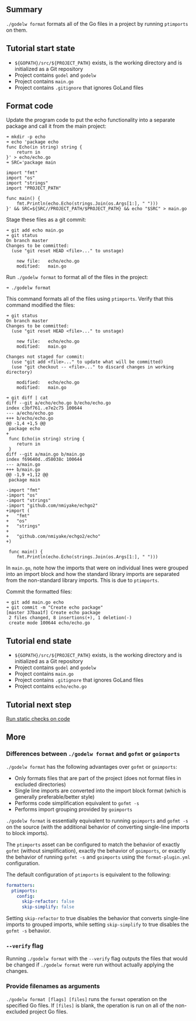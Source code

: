 Summary
-------
`./godelw format` formats all of the Go files in a project by running `ptimports` on them.

Tutorial start state
--------------------
* `${GOPATH}/src/${PROJECT_PATH}` exists, is the working directory and is initialized as a Git repository
* Project contains `godel` and `godelw`
* Project contains `main.go`
* Project contains `.gitignore` that ignores GoLand files

Format code
-----------
Update the program code to put the echo functionality into a separate package and call it from the main project:

```
➜ mkdir -p echo
➜ echo 'package echo
func Echo(in string) string {
	return in
}' > echo/echo.go
➜ SRC='package main

import "fmt"
import "os"
import "strings"
import "PROJECT_PATH"

func main() {
	fmt.Println(echo.Echo(strings.Join(os.Args[1:], " ")))
}' && SRC=${SRC//PROJECT_PATH/$PROJECT_PATH} && echo "$SRC" > main.go
```

Stage these files as a git commit:

```
➜ git add echo main.go
➜ git status
On branch master
Changes to be committed:
  (use "git reset HEAD <file>..." to unstage)

	new file:   echo/echo.go
	modified:   main.go

```

Run `./godelw format` to format all of the files in the project:

```
➜ ./godelw format
```

This command formats all of the files using `ptimports`. Verify that this command modified the files:

```
➜ git status
On branch master
Changes to be committed:
  (use "git reset HEAD <file>..." to unstage)

	new file:   echo/echo.go
	modified:   main.go

Changes not staged for commit:
  (use "git add <file>..." to update what will be committed)
  (use "git checkout -- <file>..." to discard changes in working directory)

	modified:   echo/echo.go
	modified:   main.go

➜ git diff | cat
diff --git a/echo/echo.go b/echo/echo.go
index c3bf761..e7e2c75 100644
--- a/echo/echo.go
+++ b/echo/echo.go
@@ -1,4 +1,5 @@
 package echo
+
 func Echo(in string) string {
 	return in
 }
diff --git a/main.go b/main.go
index f69640d..d58038c 100644
--- a/main.go
+++ b/main.go
@@ -1,9 +1,12 @@
 package main
 
-import "fmt"
-import "os"
-import "strings"
-import "github.com/nmiyake/echgo2"
+import (
+	"fmt"
+	"os"
+	"strings"
+
+	"github.com/nmiyake/echgo2/echo"
+)
 
 func main() {
 	fmt.Println(echo.Echo(strings.Join(os.Args[1:], " ")))
```

In `main.go`, note how the imports that were on individual lines were grouped into an import block and how the standard
library imports are separated from the non-standard library imports. This is due to `ptimports`.

Commit the formatted files:

```
➜ git add main.go echo
➜ git commit -m "Create echo package"
[master 37baa1f] Create echo package
 2 files changed, 8 insertions(+), 1 deletion(-)
 create mode 100644 echo/echo.go
```

Tutorial end state
------------------
* `${GOPATH}/src/${PROJECT_PATH}` exists, is the working directory and is initialized as a Git repository
* Project contains `godel` and `godelw`
* Project contains `main.go`
* Project contains `.gitignore` that ignores GoLand files
* Project contains `echo/echo.go`

Tutorial next step
------------------
[Run static checks on code](https://github.com/palantir/godel/wiki/Check)

More
----
### Differences between `./godelw format` and `gofmt` or `goimports`
`./godelw format` has the following advantages over `gofmt` or `goimports`:

* Only formats files that are part of the project (does not format files in excluded directories)
* Single line imports are converted into the import block format (which is generally preferable/better style)
* Performs code simplification equivalent to `gofmt -s`
* Performs import grouping provided by `goimports`

`./godelw format` is essentially equivalent to running `goimports` and `gofmt -s` on the source (with the additional
behavior of converting single-line imports to block imports).

The `ptimports` asset can be configured to match the behavior of exactly `gofmt` (without simplification), exactly the
behavior of `goimports`, or exactly the behavior of running `gofmt -s` and `goimports` using the `format-plugin.yml`
configuration.

The default configuration of `ptimports` is equivalent to the following:

```yaml
formatters:
  ptimports:
    config:
      skip-refactor: false
      skip-simplify: false
```

Setting `skip-refactor` to true disables the behavior that converts single-line imports to grouped imports, while
setting `skip-simplify` to true disables the `gofmt -s` behavior.

### `--verify` flag
Running `./godelw format` with the `--verify` flag outputs the files that would be changed if `./godelw format` were
run without actually applying the changes.

### Provide filenames as arguments
`./godelw format [flags] [files]` runs the `format` operation on the specified Go files. If `[files]` is blank, the
operation is run on all of the non-excluded project Go files.
